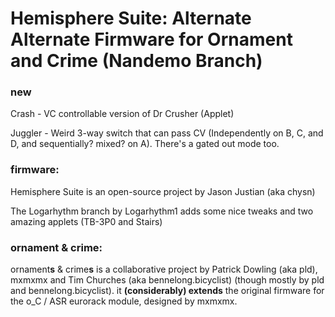 Hemisphere Suite: Alternate Alternate Firmware for Ornament and Crime (Nandemo Branch)
===

### new

Crash - VC controllable version of Dr Crusher (Applet)

Juggler - Weird 3-way switch that can pass CV (Independently on B, C, and D, and sequentially? mixed? on A). There's a gated out mode too.


### firmware:

Hemisphere Suite is an open-source project by Jason Justian (aka chysn)

The Logarhythm branch by Logarhythm1 adds some nice tweaks and two amazing applets (TB-3P0 and Stairs)


### ornament & crime:
ornament**s** & crime**s** is a collaborative project by Patrick Dowling (aka pld), mxmxmx and Tim Churches (aka bennelong.bicyclist) (though mostly by pld and bennelong.bicyclist). it **(considerably) extends** the original firmware for the o_C / ASR eurorack module, designed by mxmxmx.
